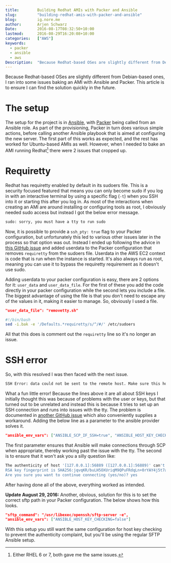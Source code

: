 ```yaml
---
title:        Building Redhat AMIs with Packer and Ansible
slug:         "building-redhat-amis-with-packer-and-ansible"
blog:         ig.nore.me  
author:       Arjen Schwarz  
Date:         2016-08-17T08:32:50+10:00
lastmod:      2016-08-29T16:20:08+10:00
categories:   ["AWS"]
keywords:
  - packer
  - ansible
  - aws
Description:  "Because Redhat-based OSes are slightly different from Debian-based ones, I ran into some issues provisioning an AMI with Ansible and Packer. This article is to ensure I can find the solution quickly in the future."
---
```


Because Redhat-based OSes are slightly different from Debian-based ones, I ran into some issues baking an AMI with Ansible and Packer. This article is to ensure I can find the solution quickly in the future.

# The setup

The setup for the project is in [Ansible][ansible], with [Packer][packer] being called from an Ansible role. As part of the provisioning, Packer in turn does various simple actions, before calling another Ansible playbook that is aimed at configuring the new server. The first part of this works as expected, and the rest has worked for Ubuntu-based AMIs as well. However, when I needed to bake an AMI running Redhat[^version] there were 2 issues that cropped up.

[ansible]: https://www.ansible.com

[packer]: https://www.packer.io

[^version]: Either RHEL 6 or 7, both gave me the same issues.

# Requiretty

Redhat has requiretty enabled by default in its sudoers file. This is a security focused featured that means you can only become sudo if you log in with an interactive terminal by using a specific flag (`-t`) when you SSH into it or starting this after you log in. As most of the interactions when creating an AMI are around installing or configuring tools as root, I obviously needed sudo access but instead I got the below error message.

```bash
sudo: sorry, you must have a tty to run sudo
```

Now, it is possible to provide a `ssh_pty: true` flag to your Packer configuration, but unfortunately this led to various other issues later in the process so that option was out. Instead I ended up following the advice in [this GitHub issue][ttysolution] and added userdata to the Packer configuration that removes `requiretty` from the sudoers file. Userdata in the AWS EC2 context is code that is run when the instance is started. It's also always run as root, meaning you can use it to bypass the requiretty requirement as it doesn't use sudo.

Adding userdata to your packer configuration is easy, there are 2 options for it: `user_data` and `user_data_file`. For the first of these you add the code directly in your packer configuration while the second lets you include a file. The biggest advantage of using the file is that you don't need to escape any of the values in it, making it easier to manage. So, obviously I used a file.

```json
"user_data_file": "removetty.sh"
```

```bash
#!/bin/bash
sed -i.bak -e '/Defaults.*requiretty/s/^/#/' /etc/sudoers
```

All that this does is comment out the `requiretty` line so it's no longer an issue.

[ttysolution]: https://github.com/mitchellh/packer/issues/3406

# SSH error

So, with this resolved I was then faced with the next issue.

```bash
SSH Error: data could not be sent to the remote host. Make sure this host can be reached over ssh
```

What a fun little error! Because the lines above it are all about SSH keys I initially thought this was because of problems with the user or keys, but that turned out to be unrelated and instead this is because it tries to set up an SSH connection and runs into issues with the tty. The problem is documented in [another GitHub issue][sshsolution] which also conveniently supplies a workaround. Adding the below line as a parameter to the ansible provider solves it.

```json
"ansible_env_vars": ["ANSIBLE_SCP_IF_SSH=true", "ANSIBLE_HOST_KEY_CHECKING=false"]
```

The first parameter ensures that Ansible will make connections through SCP when appropriate, thereby working past the issue with the tty. The second is to ensure that it won't ask you a silly question like:

```bash
The authenticity of host '[127.0.0.1]:56889 ([127.0.0.1]:56889)' can't be established.
RSA key fingerprint is SHA256:jqvqKR/buLH5OXUriqM9QPuFRdqLn+0rYAY4j5t7aQ0.
Are you sure you want to continue connecting (yes/no)? yes
```

After having done all of the above, everything worked as intended.

<div class='ignoreme-update'>
<strong>Update August 29, 2016:</strong> Another, obvious, solution for this is to set the correct sftp path in your Packer configuration. The below shows how this looks.
</div>

```json
"sftp_command": "/usr/libexec/openssh/sftp-server -e",
"ansible_env_vars": ["ANSIBLE_HOST_KEY_CHECKING=false"]
```

With this setup you still want the same configuration for host key checking to prevent the authenticity complaint, but you'll be using the regular SFTP Ansible setup.

[sshsolution]: https://github.com/ansible/ansible/issues/13401
